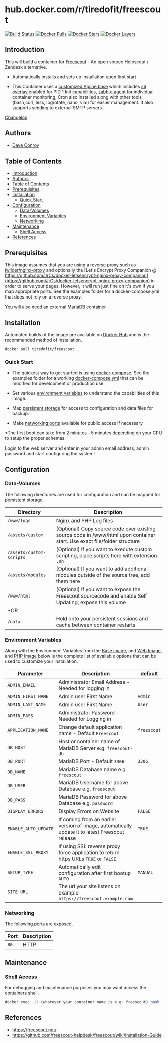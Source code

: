 # hub.docker.com/r/tiredofit/freescout

[![Build Status](https://img.shields.io/docker/build/tiredofit/freescout.svg)](https://hub.docker.com/r/tiredofit/freescout)
[![Docker Pulls](https://img.shields.io/docker/pulls/tiredofit/freescout.svg)](https://hub.docker.com/r/tiredofit/freescout)
[![Docker Stars](https://img.shields.io/docker/stars/tiredofit/freescout.svg)](https://hub.docker.com/r/tiredofit/freescout)
[![Docker Layers](https://images.microbadger.com/badges/image/tiredofit/freescout.svg)](https://microbadger.com/images/tiredofit/freescout)

## Introduction

This will build a container for [Freescout](https://freescout.net/) - An open source Helpscout / Zendesk alternative.

* Automatically installs and sets up installation upon first start

* This Container uses a [customized Alpine base](https://hub.docker.com/r/tiredofit/alpine) which includes [s6 overlay](https://github.com/just-containers/s6-overlay) enabled for PID 1 Init capabilities, [zabbix-agent](https://zabbix.org) for individual container monitoring, Cron also installed along with other tools (bash,curl, less, logrotate, nano, vim) for easier management. It also supports sending to external SMTP servers..

[Changelog](CHANGELOG.md)

## Authors

- [Dave Conroy](https://github.com/tiredofit)

## Table of Contents


- [Introduction](#introduction)
- [Authors](#authors)
- [Table of Contents](#table-of-contents)
- [Prerequisites](#prerequisites)
- [Installation](#installation)
  - [Quick Start](#quick-start)
- [Configuration](#configuration)
  - [Data-Volumes](#data-volumes)
  - [Environment Variables](#environment-variables)
  - [Networking](#networking)
- [Maintenance](#maintenance)
  - [Shell Access](#shell-access)
- [References](#references)

## Prerequisites

This image assumes that you are using a reverse proxy such as
[jwilder/nginx-proxy](https://github.com/jwilder/nginx-proxy) and optionally the [Let's Encrypt Proxy
Companion @
https://github.com/JrCs/docker-letsencrypt-nginx-proxy-companion](https://github.com/JrCs/docker-letsencrypt-nginx-proxy-companion)
in order to serve your pages. However, it will run just fine on it's own if you map appropriate ports. See the examples folder for a docker-compose.yml that does not rely on a reverse proxy.

You will also need an external MariaDB container

## Installation

Automated builds of the image are available on [Docker Hub](https://hub.docker.com/r/tiredofit/freescout) and is the recommended method of installation.

```bash
docker pull tiredofit/freescout
```

### Quick Start

* The quickest way to get started is using [docker-compose](https://docs.docker.com/compose/). See the examples folder for a working [docker-compose.yml](examples/docker-compose.yml) that can be modified for development or production use.

* Set various [environment variables](#environment-variables) to understand the capabilities of this image.
* Map [persistent storage](#data-volumes) for access to configuration and data files for backup.
* Make [networking ports](#networking) available for public access if necessary

*The first boot can take from 2 minutes - 5 minutes depending on your CPU to setup the proper schemas.

Login to the web server and enter in your admin email address, admin password and start configuring the system!

## Configuration

### Data-Volumes

The following directories are used for configuration and can be mapped for persistent storage.

| Directory                | Description                                                                                                              |
| ------------------------ | ------------------------------------------------------------------------------------------------------------------------ |
| `/www/logs`              | Nginx and PHP Log files                                                                                                  |
| `/assets/custom`         | (Optional) Copy source code over existing source code in /www/html upon container start. Use exact file/folder structure |
| `/assets/custom-scripts` | (Optional) If you want to execute custom scripting, place scripts here with extension `.sh`                              |
| `/assets/modules`        | (Optional) If you want to add additional modules outside of the source tree, add them here                               |
| `/www/html`              | (Optional) If you want to expose the Freescout sourcecode and enable Self Updating, expose this volume                   |
| *OR                      |                                                                                                                          |
| `/data`                  | Hold onto your persistent sessions and cache between container restarts                                                  |

### Environment Variables

Along with the Environment Variables from the [Base image](https://hub.docker.com/r/tiredofit/alpine), and [Web Image](https://hub.docker.com/r/tiredofit/nginx), and [PHP Image](https://hub.docker.com/r/tiredofit/nginx-php-fpm) below is the complete list of available options that can be used to customize your installation.

| Parameter            | Description                                                                                     | default     |
| -------------------- | ----------------------------------------------------------------------------------------------- | ----------- |
| `ADMIN_EMAIL`        | Administrator Email Address - Needed for logging in                                             |             |
| `ADMIN_FIRST_NAME`   | Admin user First Name                                                                           | `Admin`     |
| `ADMIN_LAST_NAME`    | Admin user First Name                                                                           | `User`      |
| `ADMIN_PASS`         | Administrator Password - Needed for Logging in                                                  |             |
| `APPLICATION_NAME`   | Change default application name - Default `Freescout`                                           | `freescout` |
| `DB_HOST`            | Host or container name of MariaDB Server e.g. `freescout-db`                                    |             |
| `DB_PORT`            | MariaDB Port - Default `3306`                                                                   | `3306`      |
| `DB_NAME`            | MariaDB Database name e.g. `freescout`                                                          |             |
| `DB_USER`            | MariaDB Username for above Database e.g. `freescout`                                            |             |
| `DB_PASS`            | MariaDB Password for above Database e.g. `password`                                             |             |
| `DISPLAY_ERRORS`     | Display Errors on Website                                                                       | `FALSE`     |
| `ENABLE_AUTO_UPDATE` | If coming from an earlier version of image, automatically update it to latest Freescout release | `TRUE`      |
| `ENABLE_SSL_PROXY`   | If using SSL reverse proxy force application to return https URLs `TRUE` or `FALSE`             |             |
| `SETUP_TYPE`         | Automatically edit configuration after first bootup `AUTO` | `MANUAL`                           | `AUTO`      |
| `SITE_URL`           | The url your site listens on example `https://freescout.example.com`                            |             |


### Networking

The following ports are exposed.

| Port | Description |
| ---- | ----------- |
| `80` | HTTP        |

## Maintenance

### Shell Access

For debugging and maintenance purposes you may want access the containers shell.

```bash
docker exec -it (whatever your container name is e.g. freescout) bash
```

## References

* <https://freescout.net/>
* <https://github.com/freescout-helpdesk/freescout/wiki/Installation-Guide>
